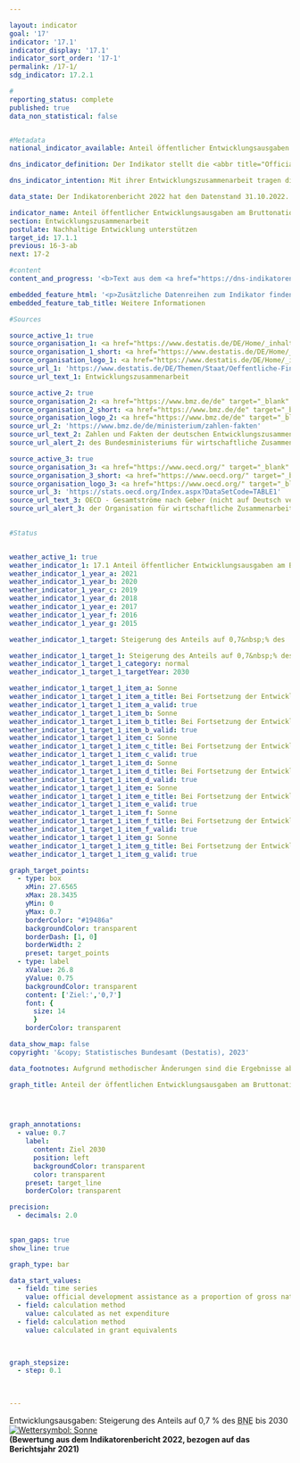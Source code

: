 ```yaml
---

layout: indicator    
goal: '17'    
indicator: '17.1'    
indicator_display: '17.1'    
indicator_sort_order: '17-1'    
permalink: /17-1/    
sdg_indicator: 17.2.1    

#
reporting_status: complete    
published: true    
data_non_statistical: false    


#Metadata    
national_indicator_available: Anteil öffentlicher Entwicklungsausgaben am Bruttonationaleinkommen    

dns_indicator_definition: Der Indikator stellt die <abbr title="Official development assistance (Öffentliche Entwicklungsausgaben)" tabindex="0">ODA</abbr>-Quote dar. Diese umfasst den Anteil der öffentlichen Entwicklungsausgaben (Official Development Assistance, <abbr title="Official development assistance (Öffentliche Entwicklungsausgaben)" tabindex="0">ODA</abbr>) im Verhältnis zum Bruttonationaleinkommen (<abbr title="Bruttonationaleinkommen" tabindex="0">BNE</abbr>). Seit 2018&nbsp;erfolgt die Berechnung nach der Zuschussäquivalent-Methode.    

dns_indicator_intention: Mit ihrer Entwicklungszusammenarbeit tragen die Geber dazu bei, die weltweite Armut zu mindern, humanitäre Notlagen zu lindern, den Frieden zu sichern, Demokratie zu verwirklichen sowie die Globalisierung gerecht zu gestalten und die Umwelt zu schützen. Um dieser Verantwortung gerecht zu werden, bekennt sich die Bundesregierung zum ursprünglich 1970&nbsp;von der Generalversammlung der Vereinten Nationen (<abbr title="Vereinte Nationen" tabindex="0">VN</abbr>) festgelegten Ziel, den Anteil der öffentlichen Entwicklungsausgaben (Official Development Assistance, <abbr title="Official development assistance (Öffentliche Entwicklungsausgaben)" tabindex="0">ODA</abbr>) am Bruttonationaleinkommen (<abbr title="Bruttonationaleinkommen" tabindex="0">BNE</abbr>) (<abbr title="Official development assistance (Öffentliche Entwicklungsausgaben)" tabindex="0">ODA</abbr>-Quote) auf 0,7&nbsp;% zu steigern. Zielsetzung des Indikators in der Deutschen Nachhaltigkeitsstrategie ist, dieses Ziel für Deutschland spätestens bis zum Jahr 2030&nbsp;zu erreichen.    

data_state: Der Indikatorenbericht 2022 hat den Datenstand 31.10.2022. Die Daten auf dieser Plattform werden regelmäßig aktualisiert, sodass online aktuellere Daten verfügbar sein können als im <a href="https://dns-indikatoren.de/publications_reports/">Indikatorenbericht 2022</a> veröffentlicht.    

indicator_name: Anteil öffentlicher Entwicklungsausgaben am Bruttonationaleinkommen    
section: Entwicklungszusammenarbeit    
postulate: Nachhaltige Entwicklung unterstützen    
target_id: 17.1.1    
previous: 16-3-ab    
next: 17-2    

#content     
content_and_progress: '<b>Text aus dem <a href="https://dns-indikatoren.de/publications_reports/">Indikatorenbericht 2022&nbsp;</a></b><br><br>Datengrundlage des Indikators sind die Statistiken der Entwicklungszusammenarbeit, die im Auftrag des Bundesministeriums für wirtschaftliche Zusammenarbeit und Entwicklung (<abbr title="Bundesministerium für wirtschaftliche Zusammenarbeit und Entwicklung" tabindex="0">BMZ</abbr>) vom Statistischen Bundesamt erstellt werden. Die Anrechenbarkeit einer Leistung als öffentliche Entwicklungsausgabe (<abbr title="Official development assistance (Öffentliche Entwicklungsausgaben)" tabindex="0">ODA</abbr>) ist durch Richtlinien des Entwicklungsausschusses der Organisation für wirtschaftliche Zusammenarbeit und Entwicklung (Organisation for Economic Co-operation and Development&nbsp;–&nbsp;Development Assistance Commitee, <abbr title="Organisation for Economic Co-operation and Development (Organisation für wirtschaftliche Zusammenarbeit und Entwicklung)" tabindex="0">OECD</abbr>-DAC) definiert. <abbr title="Official development assistance (Öffentliche Entwicklungsausgaben)" tabindex="0">ODA</abbr> sind öffentliche Leistungen, die zu günstigen (konzessionären) Bedingungen mit dem Ziel der Förderung der wirtschaftlichen und sozialen Entwicklung von Entwicklungsländern vergeben werden. Zur <abbr title="Official development assistance (Öffentliche Entwicklungsausgaben)" tabindex="0">ODA</abbr> zählen vor allem Ausgaben für die finanzielle und technische Zusammenarbeit mit Entwicklungsländern, humanitäre Hilfe sowie Beiträge für Entwicklungszusammenarbeit an multilaterale Institutionen, wie zum Beispiel die Vereinten Nationen (<abbr title="Vereinte Nationen" tabindex="0">VN</abbr>), die Europäische Union (<abbr title="Europäische Union" tabindex="0">EU</abbr>), die Weltbankgruppe oder regionale Entwicklungsbanken. Darüber hinaus sind unter bestimmten Voraussetzungen Ausgaben für Friedensmissionen, Schuldenerleichterungen sowie bestimmte Ausgaben im Geberland, wie Studienplatzkosten für Studierende aus Entwicklungsländern, Flüchtlingskosten im Inland oder Ausgaben für entwicklungsspezifische Forschung, <abbr title="Official development assistance (Öffentliche Entwicklungsausgaben)" tabindex="0">ODA</abbr>-anrechenbar. Die Liste der Länder, die <abbr title="Official development assistance (Öffentliche Entwicklungsausgaben)" tabindex="0">ODA</abbr> empfangen können, wird vom <abbr title="Organisation for Economic Co-operation and Development (Organisation für wirtschaftliche Zusammenarbeit und Entwicklung)" tabindex="0">OECD</abbr>-DAC definiert. Sie umfasst die am wenigsten entwickelten Länder (Least Developed Countries, <abbr title="Least developed countries (Am wenigsten entwickelte Länder)" tabindex="0">LDCs</abbr>) sowie weitere Länder mit niedrigem und mittlerem Bruttonationaleinkommen (<abbr title="Bruttonationaleinkommen" tabindex="0">BNE</abbr>) pro Kopf. Die Liste wird regelmäßig aktualisiert, sodass Länder in die Liste aufgenommen werden als auch herausfallen.<br><br>2018&nbsp;fand eine Änderung der Bewertung für Schuldeninstrumente (Darlehen, Anleihen und Schuldenerleichterungen) statt, bei der das bisherige Brutto-Netto-Prinzip durch die Zuschussäquivalent-Methode abgelöst wurde. Bei dieser Methode wird der Zuschussanteil eines Schuldeninstruments unter anderem aus Zinssatz und Laufzeit ermittelt, und nur er wird angerechnet. Durch die neue Bewertungsmethode soll beispielsweise die Vergleichbarkeit von Darlehen und Zuschüssen gewährleistet werden.<br><br>Die <abbr title="Official development assistance (Öffentliche Entwicklungsausgaben)" tabindex="0">ODA</abbr> Deutschlands betrugen 2021&nbsp;27,3&nbsp;Milliarden Euro (vorläufige Ergebnisse) und lagen damit höher als noch 2020&nbsp;(25,2&nbsp;Milliarden Euro). Der <abbr title="Official development assistance (Öffentliche Entwicklungsausgaben)" tabindex="0">ODA</abbr>-Anteil am deutschen <abbr title="Bruttonationaleinkommen" tabindex="0">BNE</abbr> lag in 2021&nbsp;bei 0,74&nbsp;% (2020: 0,73&nbsp;%). Das Ziel von 0,70&nbsp;% wurde 2020&nbsp;und 2021&nbsp;erreicht. Im Vergleich dazu beliefen sich die Netto-<abbr title="Official development assistance (Öffentliche Entwicklungsausgaben)" tabindex="0">ODA</abbr>-Leistungen (bis 2017&nbsp;gültige Berechnungsmethode) im Jahr 2021&nbsp;auf rund 26,6&nbsp;Milliarden Euro. Während sich das <abbr title="Bruttonationaleinkommen" tabindex="0">BNE</abbr> gegenüber 2010&nbsp;um das Anderthalbfache erhöhte, haben sich die Netto-<abbr title="Official development assistance (Öffentliche Entwicklungsausgaben)" tabindex="0">ODA</abbr>-Leistungen im gleichen Zeitraum fast verdreifacht.<br><br>Im internationalen Vergleich war Deutschland 2021&nbsp;absolut gesehen erneut zweitgrößter Geber hinter den <abbr title="United States of America (Vereinigte Staaten von Amerika)" tabindex="0">USA</abbr> und vor Japan (vorläufige Ergebnisse). Die <abbr title="Official development assistance (Öffentliche Entwicklungsausgaben)" tabindex="0">ODA</abbr>-Quote der <abbr title="United States of America (Vereinigte Staaten von Amerika)" tabindex="0">USA</abbr> lag mit 0,18&nbsp;% jedoch unter dem Durchschnitt der <abbr title="Development Assistance Committee (Richtlinie des Entwicklungsausschusses)" tabindex="0">DAC</abbr>-Mitgliedsländer von 0,33&nbsp;%. Im Hinblick auf die <abbr title="Official development assistance (Öffentliche Entwicklungsausgaben)" tabindex="0">ODA</abbr>-Quote lag Deutschland auf Platz 4&nbsp;der damals 29&nbsp;<abbr title="Development Assistance Committee (Richtlinie des Entwicklungsausschusses)" tabindex="0">DAC</abbr>-Mitgliedsländer. Das internationale Ziel von 0,70&nbsp;% erreichten nach vorläufigen Ergebnissen 2021&nbsp;ebenfalls die <abbr title="Development Assistance Committee (Richtlinie des Entwicklungsausschusses)" tabindex="0">DAC</abbr>-Länder Luxemburg (0,99&nbsp;%), Norwegen (0,93&nbsp;%), Schweden (0,92&nbsp;%) und Dänemark (0,70&nbsp;%).<br><br>Neben der öffentlichen Entwicklungszusammenarbeit werden auch von privater Seite Eigenmittel, zum Beispiel von Kirchen, Stiftungen und Verbänden, aufgewendet. Hierbei handelt es sich insbesondere um Beiträge und Spenden. Diese private Entwicklungszusammenarbeit, die nicht <abbr title="Official development assistance (Öffentliche Entwicklungsausgaben)" tabindex="0">ODA</abbr>-relevant ist, belief sich 2020&nbsp;auf 1,3&nbsp;Milliarden Euro, was einem Anteil von 0,04&nbsp;% am <abbr title="Bruttonationaleinkommen" tabindex="0">BNE</abbr> entsprach. Private Direktinvestitionen in den Entwicklungsländern betrugen 1,9&nbsp;Milliarden Euro im Jahr 2020.'    

embedded_feature_html: '<p>Zusätzliche Datenreihen zum Indikator finden Sie <a href="https://dnsTestEnvironment.github.io/dns-indicators/public/AddInfos/de/17_1.pdf" target="_blank" >hier</a>.</p><br><small>Hinweis: PDF-Dokumente können Sie sich (je nach Browsereinstellung) direkt in Ihrem Browser anzeigen lassen oder Sie laden das PDF-Dokument herunter und öffnen es mit einem PDF-Reader Ihrer Wahl. Eine Anleitung wie Sie für ausgewählte Browser die entsprechende Einstellung ändern können, finden Sie <a href="https://dns-indikatoren.de/guidance/">hier</a>.</small>'
embedded_feature_tab_title: Weitere Informationen    

#Sources    

source_active_1: true
source_organisation_1: <a href="https://www.destatis.de/DE/Home/_inhalt.html" target="_blank">Statistisches Bundesamt</a>
source_organisation_1_short: <a href="https://www.destatis.de/DE/Home/_inhalt.html" target="_blank">Statistisches Bundesamt</a>
source_organisation_logo_1: <a href="https://www.destatis.de/DE/Home/_inhalt.html" target="_blank"><img src="https://dnsTestEnvironment.github.io/dns-indicators/public/OrgImgDe/destatis.png" alt="Statistisches Bundesamt" title=" Klicken Sie hier um zur Homepage der Organisation Statistisches Bundesamt zu gelangen." style="height:60px; width:148px; border:transparent"/></a>
source_url_1: 'https://www.destatis.de/DE/Themen/Staat/Oeffentliche-Finanzen/Entwicklungszusammenarbeit/_inhalt.html'
source_url_text_1: Entwicklungszusammenarbeit

source_active_2: true
source_organisation_2: <a href="https://www.bmz.de/de" target="_blank" onclick="return confirm_alert('des Bundesministeriums für wirtschaftliche Zusammenarbeit und Entwicklung', 'De')">Bundesministerium für wirtschaftliche Zusammenarbeit und Entwicklung</a>
source_organisation_2_short: <a href="https://www.bmz.de/de" target="_blank" onclick="return confirm_alert('des Bundesministeriums für wirtschaftliche Zusammenarbeit und Entwicklung', 'De')">Bundesministerium für wirtschaftliche Zusammenarbeit und Entwicklung</a>
source_organisation_logo_2: <a href="https://www.bmz.de/de" target="_blank" onclick="return confirm_alert('des Bundesministeriums für wirtschaftliche Zusammenarbeit und Entwicklung', 'De')"><img src="https://dnsTestEnvironment.github.io/dns-indicators/public/OrgImgDe/bmz.png" alt="Bundesministerium für wirtschaftliche Zusammenarbeit und Entwicklung" title=" Klicken Sie hier um zur Homepage der Organisation Bundesministerium für wirtschaftliche Zusammenarbeit und Entwicklung zu gelangen." style="height:60px; width:148px; border:transparent"/></a>
source_url_2: 'https://www.bmz.de/de/ministerium/zahlen-fakten'
source_url_text_2: Zahlen und Fakten der deutschen Entwicklungszusammenarbeit
source_url_alert_2: des Bundesministeriums für wirtschaftliche Zusammenarbeit und Entwicklung

source_active_3: true
source_organisation_3: <a href="https://www.oecd.org/" target="_blank" onclick="return confirm_alert('der Organisation für wirtschaftliche Zusammenarbeit und Entwicklung', 'De')">Organisation für wirtschaftliche Zusammenarbeit und Entwicklung</a>
source_organisation_3_short: <a href="https://www.oecd.org/" target="_blank" onclick="return confirm_alert('der Organisation für wirtschaftliche Zusammenarbeit und Entwicklung', 'De')">Organisation für wirtschaftliche Zusammenarbeit und Entwicklung</a>
source_organisation_logo_3: <a href="https://www.oecd.org/" target="_blank" onclick="return confirm_alert('der Organisation für wirtschaftliche Zusammenarbeit und Entwicklung', 'De')"><img src="https://dnsTestEnvironment.github.io/dns-indicators/public/OrgImgDe/oecd.png" alt="Organisation für wirtschaftliche Zusammenarbeit und Entwicklung" title=" Klicken Sie hier um zur Homepage der Organisation Organisation für wirtschaftliche Zusammenarbeit und Entwicklung zu gelangen." style="height:60px; width:148px; border:transparent"/></a>
source_url_3: 'https://stats.oecd.org/Index.aspx?DataSetCode=TABLE1'
source_url_text_3: OECD - Gesamtströme nach Geber (nicht auf Deutsch verfügbar)
source_url_alert_3: der Organisation für wirtschaftliche Zusammenarbeit und Entwicklung
    

#Status    


weather_active_1: true
weather_indicator_1: 17.1 Anteil öffentlicher Entwicklungsausgaben am Bruttonationaleinkommen
weather_indicator_1_year_a: 2021
weather_indicator_1_year_b: 2020
weather_indicator_1_year_c: 2019
weather_indicator_1_year_d: 2018
weather_indicator_1_year_e: 2017
weather_indicator_1_year_f: 2016
weather_indicator_1_year_g: 2015

weather_indicator_1_target: Steigerung des Anteils auf 0,7&nbsp;% des  Bruttonationaleinkommens bis 2030

weather_indicator_1_target_1: Steigerung des Anteils auf 0,7&nbsp;% des  Bruttonationaleinkommens bis 2030
weather_indicator_1_target_1_category: normal
weather_indicator_1_target_1_targetYear: 2030

weather_indicator_1_target_1_item_a: Sonne
weather_indicator_1_target_1_item_a_title: Bei Fortsetzung der Entwicklung aus 2021 wäre der Zielwert erreicht oder um weniger als 5&nbsp;% der Differenz zwischen Zielwert und dem Wert aus 2021 verfehlt worden.
weather_indicator_1_target_1_item_a_valid: true
weather_indicator_1_target_1_item_b: Sonne
weather_indicator_1_target_1_item_b_title: Bei Fortsetzung der Entwicklung aus 2020 wäre der Zielwert erreicht oder um weniger als 5&nbsp;% der Differenz zwischen Zielwert und dem Wert aus 2020 verfehlt worden.
weather_indicator_1_target_1_item_b_valid: true
weather_indicator_1_target_1_item_c: Sonne
weather_indicator_1_target_1_item_c_title: Bei Fortsetzung der Entwicklung aus 2019 wäre der Zielwert erreicht oder um weniger als 5&nbsp;% der Differenz zwischen Zielwert und dem Wert aus 2019 verfehlt worden.
weather_indicator_1_target_1_item_c_valid: true
weather_indicator_1_target_1_item_d: Sonne
weather_indicator_1_target_1_item_d_title: Bei Fortsetzung der Entwicklung aus 2018 wäre der Zielwert erreicht oder um weniger als 5&nbsp;% der Differenz zwischen Zielwert und dem Wert aus 2018 verfehlt worden.
weather_indicator_1_target_1_item_d_valid: true
weather_indicator_1_target_1_item_e: Sonne
weather_indicator_1_target_1_item_e_title: Bei Fortsetzung der Entwicklung aus 2017 wäre der Zielwert erreicht oder um weniger als 5&nbsp;% der Differenz zwischen Zielwert und dem Wert aus 2017 verfehlt worden.
weather_indicator_1_target_1_item_e_valid: true
weather_indicator_1_target_1_item_f: Sonne
weather_indicator_1_target_1_item_f_title: Bei Fortsetzung der Entwicklung aus 2016 wäre der Zielwert erreicht oder um weniger als 5&nbsp;% der Differenz zwischen Zielwert und dem Wert aus 2016 verfehlt worden.
weather_indicator_1_target_1_item_f_valid: true
weather_indicator_1_target_1_item_g: Sonne
weather_indicator_1_target_1_item_g_title: Bei Fortsetzung der Entwicklung aus 2015 wäre der Zielwert erreicht oder um weniger als 5&nbsp;% der Differenz zwischen Zielwert und dem Wert aus 2015 verfehlt worden.
weather_indicator_1_target_1_item_g_valid: true    

graph_target_points:
  - type: box
    xMin: 27.6565
    xMax: 28.3435
    yMin: 0
    yMax: 0.7
    borderColor: "#19486a"
    backgroundColor: transparent
    borderDash: [1, 0]
    borderWidth: 2
    preset: target_points
  - type: label
    xValue: 26.8
    yValue: 0.75
    backgroundColor: transparent
    content: ['Ziel:','0,7']
    font: {
      size: 14
      }
    borderColor: transparent    

data_show_map: false    
copyright: '&copy; Statistisches Bundesamt (Destatis), 2023'    

data_footnotes: Aufgrund methodischer Änderungen sind die Ergebnisse ab 2018&nbsp;nur eingeschränkt mit den Vorjahren vergleichbar. Bis einschließlich 2017&nbsp;erfolgte die Berechnung nach dem Brutto-Netto-Prinzip;  ab 2018&nbsp;nach der Zuschussäquivalent-Methode.<br>• 2022&nbsp;vorläufige Daten.    

graph_title: Anteil der öffentlichen Entwicklungsausgaben am Bruttonationaleinkommen    

    


graph_annotations:
  - value: 0.7
    label:
      content: Ziel 2030
      position: left
      backgroundColor: transparent
      color: transparent
    preset: target_line
    borderColor: transparent    

precision: 
  - decimals: 2.0
        

span_gaps: true    
show_line: true    

graph_type: bar    

data_start_values: 
  - field: time series
    value: official development assistance as a proportion of gross national income
  - field: calculation method
    value: calculated as net expenditure
  - field: calculation method
    value: calculated in grant equivalents    

    

graph_stepsize: 
  - step: 0.1
        

                    
---
```



<div>
  <div class="my-header">
    <label class="default">Entwicklungsausgaben: Steigerung des Anteils auf 0,7&nbsp;% des <abbr title="Bruttonationaleinkommen" tabindex="0">BNE</abbr> bis 2030
      <a href="https://dnsTestEnvironment.github.io/dns-indicators/status"><img src="https://g205sdgs.github.io/sdg-indicators/public/Wettersymbole/Sonne.png" title="Bei Fortsetzung der Entwicklung aus 2021 wäre der Zielwert erreicht oder um weniger als 5&nbsp;% der Differenz zwischen Zielwert und dem Wert aus 2021 verfehlt worden." alt="Wettersymbol: Sonne"/>
      </a>
    </label>
  </div>
</div>
<div class="my-header-note">
  <label class="default"><b>(Bewertung aus dem Indikatorenbericht 2022, bezogen auf das Berichtsjahr 2021)
  </b></label>
</div>